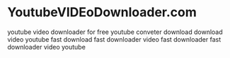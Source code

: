 # YoutubeVIDEoDownloader.com
youtube video downloader for free
youtube conveter download
download video youtube
fast download
fast downloader video
fast downloader 
fast downloader video youtube
